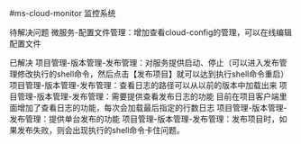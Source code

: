 #ms-cloud-monitor
监控系统

待解决问题
	微服务-配置文件管理：增加查看cloud-config的管理，可以在线编辑配置文件
	

已解决
	项目管理-版本管理-发布管理：对服务提供启动、停止（可以进入发布管理修改执行的shell命令，然后点击【发布项目】就可以达到执行shell命令重启）
	项目管理-版本管理-发布管理：查看日志的路径可以从以前的版本中加载出来
	项目管理-版本管理-发布管理：需要提供查看发布日志的功能
		目前在项目客户端里面增加了查看日志的功能，每次会加载最后指定的行数日志
	项目管理-版本管理-发布管理：提供单台发布的功能
	项目管理-版本管理-发布管理：发布项目时，如果发布失败，则会出现执行的shell命令卡住问题。